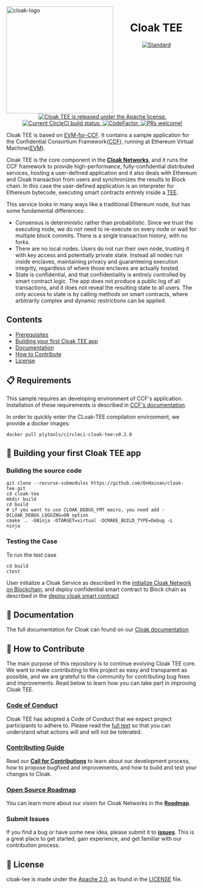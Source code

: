 <img  width="280" src="https://oxhainan-cloak-docs.readthedocs-hosted.com/en/latest/_static/logo.png" alt="cloak-logo" align="left">

<h1 align="center">
    <a>
    Cloak TEE
  </a>
</h1>

<p align="center">
  <a href="https://en.wikipedia.org/wiki/C%2B%2B#Standardization">
    <img src="https://img.shields.io/badge/c%2B%2B-17-blue.svg" alt="Standard" />
  </a>
  <a href="https://github.com/OxHainan/cloak-tee/blob/cloak/LICENSE">
    <img src="https://img.shields.io/badge/license-Apache%202-blue" alt="Cloak TEE is released under the Apache license." />
  </a>
  <a href="https://circleci.com/gh/OxHainan/cloak-tee">
    <img src="https://circleci.com/gh/OxHainan/cloak-tee/tree/cloak.svg?style=shield" alt="Current CircleCI build status." />
  </a>
  <a href="https://www.codefactor.io/repository/github/oxhainan/cloak-tee">
    <img src="https://www.codefactor.io/repository/github/oxhainan/cloak-tee/badge" alt="CodeFactor." />
  </a>
  <a href="https://oxhainan-cloak-docs.readthedocs-hosted.com/en/latest/started/contribute.html">
    <img src="https://img.shields.io/badge/PRs-welcome-brightgreen.svg" alt="PRs welcome!" />
  </a>
</p>

Cloak TEE is based on [EVM-for-CCF][evm-for-ccf]. It contains a sample application for the Confidential Consortium Framework([CCF][ccf]), running at Ethereum Virtual Machine([EVM][evm]).

[evm-for-ccf]: https://github.com/microsoft/EVM-for-CCF
[ccf]: https://github.com/Microsoft/CCF
[evm]: https://github.com/Microsoft/eEVM/

Cloak TEE is the core component in the [**Cloak Networks**][cloak-networks], and it runs the CCF framework to provide high-performance, fully-confidential distributed services, hosting a user-defined application and it also deals with Ethereum and Cloak transaction from users and synchronizes the results to Block chain. 
In this case the user-defined application is an interpreter for Ethereum bytecode, executing smart contracts entirely inside a [TEE][tee].

This service looks in many ways like a traditional Ethereum node, but has some fundamental differences:
- Consensus is deterministic rather than probabilistic. Since we trust the executing node, we do not need to re-execute on every node or wait for multiple block commits. There is a single transaction history, with no forks.
- There are no local nodes. Users do not run their own node, trusting it with key access and potentially private state. Instead all nodes run inside enclaves, maintaining privacy and guaranteeing execution integrity, regardless of where those enclaves are actually hosted.
- State is confidential, and that confidentiality is entirely controlled by smart contract logic. The app does not produce a public log of all transactions, and it does not reveal the resulting state to all users. The only access to state is by calling methods on smart contracts, where arbitrarily complex and dynamic restrictions can be applied.

[cloak-networks]: https://oxhainan-cloak-docs.readthedocs-hosted.com/en/latest/tee-blockchain-architecture/cloak-network.html#cloak-network
[tee]: https://en.wikipedia.org/wiki/Trusted_execution_environment

## Contents

- [Prerequisites](#-rerequisites)
- [Building your first Cloak TEE app](#-building-your-first-Cloak-TEE-app)
- [Documentation](#-documentation)
- [How to Contribute](#-How-to-Contribute)
- [License](#-license)

## 📋 Requirements

This sample requires an developing environment of CCF's application. Installation of these requirements is described in [CCF's documentation](https://microsoft.github.io/CCF/ccf-0.15.2/quickstart/build_setup.html).

In order to quickly enter the CLoak-TEE compilation environment, we provide a docker images:

```
docker pull plytools/circleci-cloak-tee:v0.2.0
```

## 🎉 Building your first Cloak TEE app

### Building the source code

```
git clone --recurse-submodules https://github.com/OxHainan/cloak-tee.git
cd cloak-tee
mkdir build
cd build
# if you want to use CLOAK_DEBUG_FMT macro, you need add -DCLOAK_DEBUG_LOGGING=ON option
cmake .. -GNinja -DTARGET=virtual -DCMAKE_BUILD_TYPE=Debug -L
ninja
```

### Testing the Case

To run the test case

```
cd build
ctest
```

User initialize a Cloak Service as described in the [initialize Cloak Network on Blockchain][initialize-cloak-network-on-blockchain], and deploy confidential smart contract to Block chain as described in the [deploy cloak smart contract][deploy-cloak-smart-contract]

[deploy-cloak-smart-contract]: https://oxhainan-cloak-docs.readthedocs-hosted.com/en/latest/deploy-cloak-smart-contract/deploy.html
[initialize-cloak-network-on-blockchain]: https://oxhainan-cloak-docs.readthedocs-hosted.com/en/latest/tee-blockchain-architecture/initialize-cloak-network-on-blockchain.html

## 📖 Documentation

The full documentation for Cloak can found on our [Cloak documentation][cloak-docs]

[cloak-docs]: https://oxhainan-cloak-docs.readthedocs-hosted.com/en/latest/#

## 👏 How to Contribute

The main purpose of this repository is to continue evolving Cloak TEE core. We want to make contributing to this project as easy and transparent as possible, and we are grateful to the community for contributing bug fixes and improvements. 
Read below to learn how you can take part in improving Cloak TEE.

### [Code of Conduct][code]

Cloak TEE has adopted a Code of Conduct that we expect project participants to adhere to.
Please read the [full text][code] so that you can understand what actions will and will not be tolerated.

[code]: https://oxhainan-cloak-docs.readthedocs-hosted.com/en/latest/started/contribute.html#documentation-style-guide

### [Contributing Guide][contribute]

Read our [**Call for Contributions**][contribute] to learn about our development process, how to propose bugfixed and improvements, and how to build and test your changes to Cloak.

[contribute]: https://oxhainan-cloak-docs.readthedocs-hosted.com/en/latest/started/contribute.html#all-contributions-counts

### [Open Source Roadmap][roadmap]

You can learn more about our vision for Cloak Networks in the [**Roadmap**][roadmap].

[roadmap]: https://oxhainan-cloak-docs.readthedocs-hosted.com/en/latest/roadmap/index.html#roadmap

### Submit Issues

If you find a bug or have some new idea, please submit it to [**issues**][issues]. This is a great place to get started, gain experience,
and get familiar with our contribution process.

[issues]: https://github.com/OxHainan/cloak-tee/issues

## 📄 License

cloak-tee is made under the [Apache 2.0][al], as found in the [LICENSE][l] file.

[al]: http://www.apache.org/licenses/LICENSE-2.0
[l]: https://github.com/OxHainan/cloak-tee/blob/cloak/LICENSE

